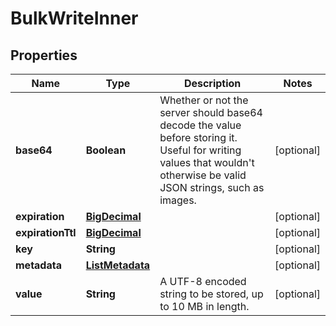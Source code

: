 # BulkWriteInner

## Properties
Name | Type | Description | Notes
------------ | ------------- | ------------- | -------------
**base64** | **Boolean** | Whether or not the server should base64 decode the value before storing it. Useful for writing values that wouldn&#x27;t otherwise be valid JSON strings, such as images. |  [optional]
**expiration** | [**BigDecimal**](BigDecimal.md) |  |  [optional]
**expirationTtl** | [**BigDecimal**](BigDecimal.md) |  |  [optional]
**key** | **String** |  |  [optional]
**metadata** | [**ListMetadata**](ListMetadata.md) |  |  [optional]
**value** | **String** | A UTF-8 encoded string to be stored, up to 10 MB in length. |  [optional]
